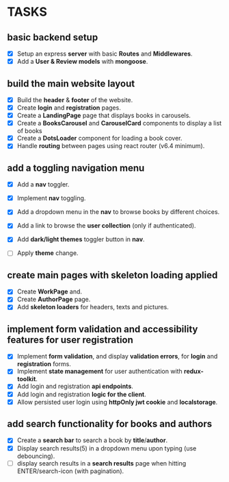 # TASKS

## basic backend setup

- [x] Setup an express __server__ with basic __Routes__ and __Middlewares__.
- [x] Add a __User & Review models__ with __mongoose__.

## build the main website layout

- [x] Build the __header__ & __footer__ of the website.
- [x] Create __login__ and __registration__ pages.
- [x] Create a __LandingPage__ page that displays books in carousels.
- [x] Create a __BooksCarousel__ and __CarouselCard__ components to display a list of books
- [x] Create a __DotsLoader__ component for loading a book cover.
- [x] Handle __routing__ between pages using react router (v6.4 minimum).

## add a toggling navigation menu

- [x] Add a __nav__ toggler.
- [x] Implement __nav__ toggling.

- [x] Add a dropdown menu in the __nav__ to browse books by different choices.
- [x] Add a link to browse the __user collection__ (only if authenticated).

- [x] Add __dark/light themes__ toggler button in __nav__.
- [ ] Apply __theme__ change.

## create main pages with skeleton loading applied

- [x] Create __WorkPage__ and.
- [x] Create __AuthorPage__ page.
- [x] Add __skeleton loaders__ for headers, texts and pictures.

## implement form validation and accessibility features for user registration

- [x] Implement __form validation__, and display __validation errors__, for __login__ and __registration__ forms.
- [x] Implement __state management__ for user authentication with __redux-toolkit__.
- [x] Add login and registration __api endpoints__.
- [x] Add login and registration __logic for the client__.
- [x] Allow persisted user login using __httpOnly jwt cookie__ and __localstorage__.

## add search functionality for books and authors

- [x] Create a __search bar__ to search a book by __title__/__author__.
- [x] Display search results(5) in a dropdown menu upon typing (use debouncing).
- [ ] display search results in a __search results__ page when hitting ENTER/search-icon (with pagination).
